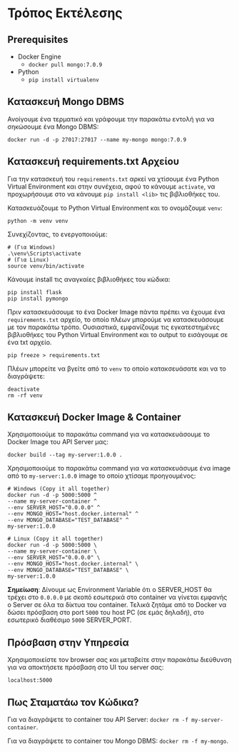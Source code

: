 # Τρόπος Εκτέλεσης

## Prerequisites
- Docker Engine
  - `docker pull mongo:7.0.9`
- Python
  - `pip install virtualenv`

## Κατασκευή Mongo DBMS

Ανοίγουμε ένα τερματικό και γράφουμε την παρακάτω εντολή για να σηκώσουμε ένα Mongo DBMS:
```shell
docker run -d -p 27017:27017 --name my-mongo mongo:7.0.9
```

## Κατασκευή requirements.txt Αρχείου
Για την κατασκευή του `requirements.txt` αρκεί να χτίσουμε ένα Python Virtual Environment και στην συνέχεια, αφού το κάνουμε `activate`, να προχωρήσουμε στο να κάνουμε `pip install <lib>` τις βιβλιοθήκες του.

Κατασκευάζουμε το Python Virtual Environment και το ονομάζουμε `venv`:
```shell
python -m venv venv
```

Συνεχίζοντας, το ενεργοποιούμε:
```shell
# (Για Windows)
.\venv\Scripts\activate
# (Για Linux)
source venv/bin/activate
```

Κάνουμε install τις αναγκαίες βιβλιοθήκες του κώδικα:
```shell
pip install flask
pip install pymongo
```

Πριν κατασκευάσουμε το ένα Docker Image πάντα πρέπει να έχουμε ένα `requirements.txt` αρχείο, το οποίο πλέων μπορούμε να κατασκευάσουμε με τον παρακάτω τρόπο. Ουσιαστικά, εμφανίζουμε τις εγκατεστημένες βιβλιοθήκες του Python Virtual Environment και το output το εισάγουμε σε ένα txt αρχείο.
```shell
pip freeze > requirements.txt
``` 

Πλέων μπορείτε να βγείτε από το `venv` το οποίο κατακσευάσατε και να το διαγράψετε:
```shell
deactivate
rm -rf venv
```

## Κατασκευή Docker Image & Container
Χρησιμοποιούμε το παρακάτω command για να κατασκευάσουμε το Docker Image του API Server μας:
```shell
docker build --tag my-server:1.0.0 .
```

Χρησιμοποιούμε το παρακάτω command για να κατασκευάσυμε ένα image από το `my-server:1.0.0` image το οποίο χτίσαμε προηγουμένος:
```shell
# Windows (Copy it all together)
docker run -d -p 5000:5000 ^
--name my-server-container ^
--env SERVER_HOST="0.0.0.0" ^
--env MONGO_HOST="host.docker.internal" ^
--env MONGO_DATABASE="TEST_DATABASE" ^
my-server:1.0.0

# Linux (Copy it all together)
docker run -d -p 5000:5000 \
--name my-server-container \
--env SERVER_HOST="0.0.0.0" \
--env MONGO_HOST="host.docker.internal" \
--env MONGO_DATABASE="TEST_DATABASE" \
my-server:1.0.0
```

**Σημείωση**: Δίνουμε ως Environment Variable ότι ο SERVER_HOST θα τρέχει στο `0.0.0.0` με σκοπό εσωτερικά στο container να γίνεται εμφανής ο Server σε όλα τα δίκτυα του container. Τελικά ζητάμε από το Docker να δώσει πρόσβαση στο port `5000` του host PC (σε εμάς δηλαδή), στο εσωτερικό διαθέσιμο `5000` SERVER_PORT.

## Πρόσβαση στην Υπηρεσία

Χρησιμοποιείστε τον browser σας και μεταβείτε στην παρακάτω διεύθυνση για να αποκτήσετε πρόσβαση στο UI του server σας:
```
localhost:5000
```

## Πως Σταματάω τον Κώδικα?
Για να διαγράψετε το container του API Server: `docker rm -f my-server-container`.

Για να διαγράψετε το container του Mongo DBMS: `docker rm -f my-mongo`.